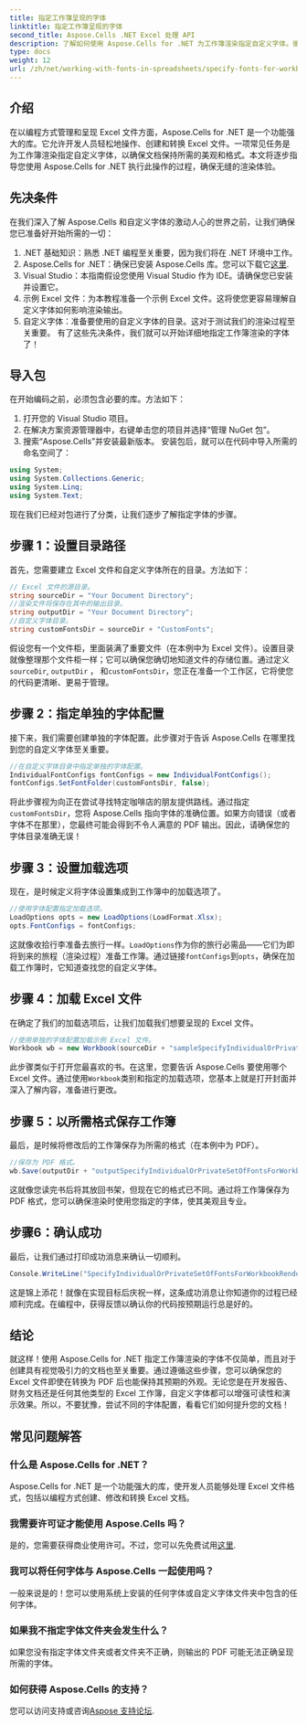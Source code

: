 ```yaml
---
title: 指定工作簿呈现的字体
linktitle: 指定工作簿呈现的字体
second_title: Aspose.Cells .NET Excel 处理 API
description: 了解如何使用 Aspose.Cells for .NET 为工作簿渲染指定自定义字体。循序渐进的指南可确保完美的 PDF 输出。
type: docs
weight: 12
url: /zh/net/working-with-fonts-in-spreadsheets/specify-fonts-for-workbook-rendering/
---
```

## 介绍
在以编程方式管理和呈现 Excel 文件方面，Aspose.Cells for .NET 是一个功能强大的库。它允许开发人员轻松地操作、创建和转换 Excel 文件。一项常见任务是为工作簿渲染指定自定义字体，以确保文档保持所需的美观和格式。本文将逐步指导您使用 Aspose.Cells for .NET 执行此操作的过程，确保无缝的渲染体验。
## 先决条件
在我们深入了解 Aspose.Cells 和自定义字体的激动人心的世界之前，让我们确保您已准备好开始所需的一切：
1. .NET 基础知识：熟悉 .NET 编程至关重要，因为我们将在 .NET 环境中工作。
2. Aspose.Cells for .NET：确保已安装 Aspose.Cells 库。您可以下载它[这里](https://releases.aspose.com/cells/net/).
3. Visual Studio：本指南假设您使用 Visual Studio 作为 IDE。请确保您已安装并设置它。
4. 示例 Excel 文件：为本教程准备一个示例 Excel 文件。这将使您更容易理解自定义字体如何影响渲染输出。
5. 自定义字体：准备要使用的自定义字体的目录。这对于测试我们的渲染过程至关重要。
有了这些先决条件，我们就可以开始详细地指定工作簿渲染的字体了！
## 导入包
在开始编码之前，必须包含必要的库。方法如下：
1. 打开您的 Visual Studio 项目。
2. 在解决方案资源管理器中，右键单击您的项目并选择“管理 NuGet 包”。
3. 搜索“Aspose.Cells”并安装最新版本。
安装包后，就可以在代码中导入所需的命名空间了：
```csharp
using System;
using System.Collections.Generic;
using System.Linq;
using System.Text;
```
现在我们已经对包进行了分类，让我们逐步了解指定字体的步骤。
## 步骤 1：设置目录路径
首先，您需要建立 Excel 文件和自定义字体所在的目录。方法如下：
```csharp
// Excel 文件的源目录。
string sourceDir = "Your Document Directory";
//渲染文件将保存在其中的输出目录。
string outputDir = "Your Document Directory";
//自定义字体目录。
string customFontsDir = sourceDir + "CustomFonts";
```

假设您有一个文件柜，里面装满了重要文件（在本例中为 Excel 文件）。设置目录就像整理那个文件柜一样；它可以确保您确切地知道文件的存储位置。通过定义`sourceDir`, `outputDir` ， 和`customFontsDir`，您正在准备一个工作区，它将使您的代码更清晰、更易于管理。
## 步骤 2：指定单独的字体配置
接下来，我们需要创建单独的字体配置。此步骤对于告诉 Aspose.Cells 在哪里找到您的自定义字体至关重要。
```csharp
//在自定义字体目录中指定单独的字体配置。
IndividualFontConfigs fontConfigs = new IndividualFontConfigs();
fontConfigs.SetFontFolder(customFontsDir, false);
```
将此步骤视为向正在尝试寻找特定咖啡店的朋友提供路线。通过指定`customFontsDir`，您将 Aspose.Cells 指向字体的准确位置。如果方向错误（或者字体不在那里），您最终可能会得到不令人满意的 PDF 输出。因此，请确保您的字体目录准确无误！
## 步骤 3：设置加载选项
现在，是时候定义将字体设置集成到工作簿中的加载选项了。
```csharp
//使用字体配置指定加载选项。
LoadOptions opts = new LoadOptions(LoadFormat.Xlsx);
opts.FontConfigs = fontConfigs;
```
这就像收拾行李准备去旅行一样。`LoadOptions`作为你的旅行必需品——它们为即将到来的旅程（渲染过程）准备工作簿。通过链接`fontConfigs`到`opts`，确保在加载工作簿时，它知道查找您的自定义字体。
## 步骤 4：加载 Excel 文件
在确定了我们的加载选项后，让我们加载我们想要呈现的 Excel 文件。
```csharp
//使用单独的字体配置加载示例 Excel 文件。
Workbook wb = new Workbook(sourceDir + "sampleSpecifyIndividualOrPrivateSetOfFontsForWorkbookRendering.xlsx", opts);
```
此步骤类似于打开您最喜欢的书。在这里，您要告诉 Aspose.Cells 要使用哪个 Excel 文件。通过使用`Workbook`类别和指定的加载选项，您基本上就是打开封面并深入了解内容，准备进行更改。
## 步骤 5：以所需格式保存工作簿
最后，是时候将修改后的工作簿保存为所需的格式（在本例中为 PDF）。
```csharp
//保存为 PDF 格式。
wb.Save(outputDir + "outputSpecifyIndividualOrPrivateSetOfFontsForWorkbookRendering.pdf", SaveFormat.Pdf);
```
这就像您读完书后将其放回书架，但现在它的格式已不同。通过将工作簿保存为 PDF 格式，您可以确保渲染时使用您指定的字体，使其美观且专业。
## 步骤6：确认成功
最后，让我们通过打印成功消息来确认一切顺利。
```csharp
Console.WriteLine("SpecifyIndividualOrPrivateSetOfFontsForWorkbookRendering executed successfully.");
```
这是锦上添花！就像在实现目标后庆祝一样，这条成功消息让你知道你的过程已经顺利完成。在编程中，获得反馈以确认你的代码按预期运行总是好的。
## 结论
就这样！使用 Aspose.Cells for .NET 指定工作簿渲染的字体不仅简单，而且对于创建具有视觉吸引力的文档也至关重要。通过遵循这些步骤，您可以确保您的 Excel 文件即使在转换为 PDF 后也能保持其预期的外观。无论您是在开发报告、财务文档还是任何其他类型的 Excel 工作簿，自定义字体都可以增强可读性和演示效果。所以，不要犹豫，尝试不同的字体配置，看看它们如何提升您的文档！
## 常见问题解答
### 什么是 Aspose.Cells for .NET？  
Aspose.Cells for .NET 是一个功能强大的库，使开发人员能够处理 Excel 文件格式，包括以编程方式创建、修改和转换 Excel 文档。
### 我需要许可证才能使用 Aspose.Cells 吗？  
是的，您需要获得商业使用许可。不过，您可以先免费试用[这里](https://releases.aspose.com/).
### 我可以将任何字体与 Aspose.Cells 一起使用吗？  
一般来说是的！您可以使用系统上安装的任何字体或自定义字体文件夹中包含的任何字体。
### 如果我不指定字体文件夹会发生什么？  
如果您没有指定字体文件夹或者文件夹不正确，则输出的 PDF 可能无法正确呈现所需的字体。
### 如何获得 Aspose.Cells 的支持？  
您可以访问支持或咨询[Aspose 支持论坛](https://forum.aspose.com/c/cells/9).